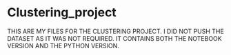 # Clustering_project
THIS ARE MY FILES FOR THE CLUSTERING PROJECT.
I DID NOT PUSH THE DATASET AS IT WAS NOT REQUIRED. IT CONTAINS BOTH THE NOTEBOOK VERSION AND THE PYTHON VERSION.
